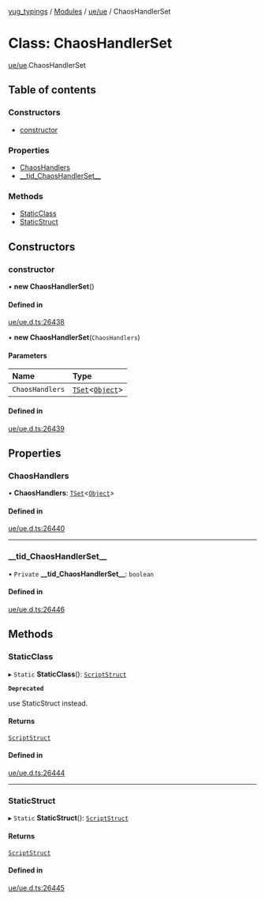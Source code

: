 [yug_typings](../README.md) / [Modules](../modules.md) / [ue/ue](../modules/ue_ue.md) / ChaosHandlerSet

# Class: ChaosHandlerSet

[ue/ue](../modules/ue_ue.md).ChaosHandlerSet

## Table of contents

### Constructors

- [constructor](ue_ue.ChaosHandlerSet.md#constructor)

### Properties

- [ChaosHandlers](ue_ue.ChaosHandlerSet.md#chaoshandlers)
- [\_\_tid\_ChaosHandlerSet\_\_](ue_ue.ChaosHandlerSet.md#__tid_chaoshandlerset__)

### Methods

- [StaticClass](ue_ue.ChaosHandlerSet.md#staticclass)
- [StaticStruct](ue_ue.ChaosHandlerSet.md#staticstruct)

## Constructors

### constructor

• **new ChaosHandlerSet**()

#### Defined in

[ue/ue.d.ts:26438](https://github.com/YugMetaverse/yug_typings/blob/25cad34/ue/ue.d.ts#L26438)

• **new ChaosHandlerSet**(`ChaosHandlers`)

#### Parameters

| Name | Type |
| :------ | :------ |
| `ChaosHandlers` | [`TSet`](../interfaces/ue_puerts.TSet.md)<[`Object`](ue_ue.Object.md)\> |

#### Defined in

[ue/ue.d.ts:26439](https://github.com/YugMetaverse/yug_typings/blob/25cad34/ue/ue.d.ts#L26439)

## Properties

### ChaosHandlers

• **ChaosHandlers**: [`TSet`](../interfaces/ue_puerts.TSet.md)<[`Object`](ue_ue.Object.md)\>

#### Defined in

[ue/ue.d.ts:26440](https://github.com/YugMetaverse/yug_typings/blob/25cad34/ue/ue.d.ts#L26440)

___

### \_\_tid\_ChaosHandlerSet\_\_

• `Private` **\_\_tid\_ChaosHandlerSet\_\_**: `boolean`

#### Defined in

[ue/ue.d.ts:26446](https://github.com/YugMetaverse/yug_typings/blob/25cad34/ue/ue.d.ts#L26446)

## Methods

### StaticClass

▸ `Static` **StaticClass**(): [`ScriptStruct`](ue_ue.ScriptStruct.md)

**`Deprecated`**

use StaticStruct instead.

#### Returns

[`ScriptStruct`](ue_ue.ScriptStruct.md)

#### Defined in

[ue/ue.d.ts:26444](https://github.com/YugMetaverse/yug_typings/blob/25cad34/ue/ue.d.ts#L26444)

___

### StaticStruct

▸ `Static` **StaticStruct**(): [`ScriptStruct`](ue_ue.ScriptStruct.md)

#### Returns

[`ScriptStruct`](ue_ue.ScriptStruct.md)

#### Defined in

[ue/ue.d.ts:26445](https://github.com/YugMetaverse/yug_typings/blob/25cad34/ue/ue.d.ts#L26445)
